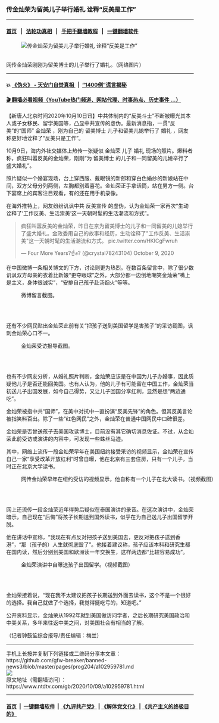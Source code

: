 ### 传金灿荣为留美儿子举行婚礼 诠释“反美是工作”
------------------------

#### [首页](https://github.com/gfw-breaker/banned-news3/blob/master/README.md) &nbsp;&nbsp;|&nbsp;&nbsp; [法轮功真相](https://github.com/begood0513/basic/blob/master/README.md)  &nbsp;&nbsp;|&nbsp;&nbsp; [手把手翻墙教程](https://github.com/gfw-breaker/guides/wiki)  &nbsp;&nbsp;|&nbsp;&nbsp; [一键翻墙软件](https://github.com/gfw-breaker/nogfw/blob/master/README.md)  



<div><div class="featured_image">
 <figure>
  <img alt="传金灿荣为留美儿子举行婚礼 诠释“反美是工作”" src="https://i.ntdtv.com/assets/uploads/2020/10/Ej32QOUWkAIHhui121-800x450.jpg"/>
 </figure><br/>
 <span class="caption">
  网传金灿荣刚刚为留美博士的儿子举行了婚礼。（网络图片）
 </span>
</div>
</div><hr/>

#### 💥 [《伪火》 - 天安门自焚真相 ](http://158.247.195.190:10000/videos/blog/weihuo.html)&nbsp; |&nbsp; [“1400例”谎言揭秘  ](http://158.247.195.190:10000/videos/blog/jiexi1400.html)

#### [ 🎬  翻墙必看视频（YouTube热门频道、网站代理、时事热点、历史事件 ...）](https://github.com/gfw-breaker/links/blob/master/banned.md)

<div><div class="post_content" itemprop="articleBody">
 <p>
  【新唐人北京时间2020年10月10日讯】中共体制内的“反美斗士”不断被曝光其本人或子女移民、留学美国等，凸显中共宣传的虚伪。最新消息指，一贯“反美”的“国师”
  <ok href="https://www.ntdtv.com/gb/金灿荣.htm">
   金灿荣
  </ok>
  ，刚为自己的
  <ok href="https://www.ntdtv.com/gb/留美博士.htm">
   留美博士
  </ok>
  儿子和留美儿媳举行了
  <ok href="https://www.ntdtv.com/gb/婚礼.htm">
   婚礼
  </ok>
  ，网友称更好地诠释了“反美只是工作”。
 </p>
 <p>
  10月9日，海内外社交媒体上热传一张疑似
  <ok href="https://www.ntdtv.com/gb/金灿荣.htm">
   金灿荣
  </ok>
  儿子
  <ok href="https://www.ntdtv.com/gb/婚礼.htm">
   婚礼
  </ok>
  现场的照片。爆料者称，疯狂叫嚣反美的金灿荣，刚刚“为
  <ok href="https://www.ntdtv.com/gb/留美博士.htm">
   留美博士
  </ok>
  的儿子和一同留美的儿媳举行了盛大婚礼”。
 </p>
 <p>
  照片疑似一个婚宴现场，台上穿西服、戴眼镜的新郎和穿白色婚纱的新娘站在中间，双方父母分列两侧，左胸都别着喜花。金灿荣正手拿话筒，站在男方一侧。台下宴席上的宾客注目观看，有的还在用手机录像。
 </p>
 <p>
  在海外推特上，网友纷纷讥讽中共
  <ok href="https://www.ntdtv.com/gb/反美宣传.htm">
   反美宣传
  </ok>
  的虚伪，认为金灿荣一家再次“生动诠释了‘工作反美、生活崇美’这一天朝时髦的生活潮流和方式”。
 </p>
 <blockquote class="twitter-tweet" data-dnt="true" data-width="500">
  <p dir="ltr" lang="zh">
   疯狂叫嚣反美的金灿荣，昨日在京为留美博士的儿子和一同留美的儿媳举行了盛大婚礼。金政委用自己的故事和经历，生动诠释了"工作反美、生活崇美"这一天朝时髦的生活潮流和方式。
   <ok href="https://t.co/HKICgFwruh">
    pic.twitter.com/HKICgFwruh
   </ok>
  </p>
  <p>
   — Four More Years?☝️✊? (@crystal78243104)
   <ok href="https://twitter.com/crystal78243104/status/1314477428954353664?ref_src=twsrc%5Etfw">
    October 9, 2020
   </ok>
  </p>
 </blockquote>
 <p>
  <script async="" charset="utf-8" src="https://platform.twitter.com/widgets.js">
  </script>
 </p>
 <p>
  <p>
   在中国微博一条相关博文的下方，讨论则更为热烈。在数百条留言中，除了很少数讥讽双方母亲的衣着比新娘“更夺眼球”之外，大部分都一边倒地嘲笑金灿荣“嘴上是主义，身体很诚实”，“安排自己孩子赴汤蹈火”等等。
  </p>
  <figure class="wp-caption aligncenter" id="attachment_102959793" style="width: 600px">
   <ok href="https://i.ntdtv.com/assets/uploads/2020/10/Untitled-1-copy-2.jpg">
    <img alt="" class="size-medium wp-image-102959793" src="https://i.ntdtv.com/assets/uploads/2020/10/Untitled-1-copy-2-600x737.jpg"/>
   </ok>
   <br/><figcaption class="wp-caption-text">
    微博留言截图。
   </figcaption><br/>
  </figure><br/>
  <p>
   还有不少网民贴出金灿荣此前有关“把孩子送到美国留学是害孩子”的采访截图，讽刺金灿荣心口不一。
  </p>
  <figure class="wp-caption aligncenter" id="attachment_102959787" style="width: 440px">
   <ok href="https://i.ntdtv.com/assets/uploads/2020/10/9a34b99cgy1gjj83mng2hj20k80gu75x.jpg">
    <img alt="" class="size-full wp-image-102959787" src="https://i.ntdtv.com/assets/uploads/2020/10/9a34b99cgy1gjj83mng2hj20k80gu75x.jpg"/>
   </ok>
   <br/><figcaption class="wp-caption-text">
    金灿荣受访报导截图。
   </figcaption><br/>
  </figure><br/>
  <p>
   也有不少网友分析，从婚礼照片判断，金灿荣应该是在中国为儿子办婚事，因此质疑他儿子是否还能回美国。也有人认为，他的儿子有可能留在中国工作，金灿荣当初送儿子出国发展，如今自己得势，又让儿子回国分享红利，显然是想“两边通吃”。
  </p>
  <p>
   金灿荣被指中共“国师”，在美中对抗中一直扮演“反美先锋”的角色。但其反美言论被指笑料百出。除了一些“红色网民”之外，金灿荣在普通中国网民中口碑很差。
  </p>
  <p>
   金灿荣是否曾送孩子去美国攻读博士，目前没有其它确切消息佐证。不过，从金灿荣此前受访或演讲的内容中，可发现一些蛛丝马迹。
  </p>
  <p>
   其中，网络上流传一段金灿荣早年在美国纽约接受采访的视频显示，金灿荣在宣传自己一家“享受改革开放红利”时曾自曝，他在北京有三套住房，只有一个儿子，当时正在北京大学读书。
  </p>
  <figure class="wp-caption aligncenter" id="attachment_102959790" style="width: 600px">
   <ok href="https://i.ntdtv.com/assets/uploads/2020/10/Untitled-2-copy-1.jpg">
    <img alt="" class="size-medium wp-image-102959790" src="https://i.ntdtv.com/assets/uploads/2020/10/Untitled-2-copy-1-600x360.jpg"/>
   </ok>
   <br/><figcaption class="wp-caption-text">
    网传金灿荣早年在纽约受访的视频显示，他自称有一个儿子在北大读书。（视频截图）
   </figcaption><br/>
  </figure><br/>
  <p>
   网上还流传一段金灿荣近年得势后疑似在泰国演讲的录音。在这次演讲中，金灿荣暗示，自己现在“后悔”将孩子长期送到国外读书，似乎在为自己送儿子出国留学开脱。
  </p>
  <p>
   他在讲话中宣称，“我现在有点反对把孩子送到美国去，更反对把孩子送到香港”，“那（孩子的）人生就彻底毁了”。他接着建议称，孩子应该本科和研究生都在国内读，然后分别到美国和欧洲读一年交换生，这样两边都“比较容易成功”。
  </p>
  <figure class="wp-caption aligncenter" id="attachment_102959796" style="width: 600px">
   <ok href="https://i.ntdtv.com/assets/uploads/2020/10/Untitled-1-copy-3.jpg">
    <img alt="" class="size-medium wp-image-102959796" src="https://i.ntdtv.com/assets/uploads/2020/10/Untitled-1-copy-3-600x399.jpg"/>
   </ok>
   <br/><figcaption class="wp-caption-text">
    金灿荣演讲中自曝送孩子出国留学。（视频截图）
   </figcaption><br/>
  </figure><br/>
  <p>
   金灿荣接着说，“现在我不太建议把孩子长期送到外面去读书，这个不是一个很好的选择。我自己就做了个选择，我觉得挺吃亏的，知道吧。”
  </p>
  <p>
   公开资料显示，金灿荣从1992年就到美国做访问学者，之后长期研究美国政治和中美关系，多年来往返中美之间，对美国社会有相当的了解。
  </p>
  <p>
   （记者钟鼓笙综合报导/责任编辑：梅兰）
  </p>
  <div class="single_ad">
  </div>
 </p>
</div>
</div>
<hr/>
手机上长按并复制下列链接或二维码分享本文章：<br/>
https://github.com/gfw-breaker/banned-news3/blob/master/pages/prog204/a102959781.md <br/>
<a href='https://github.com/gfw-breaker/banned-news3/blob/master/pages/prog204/a102959781.md'><img src='https://github.com/gfw-breaker/banned-news3/blob/master/pages/prog204/a102959781.md.png'/></a> <br/>
原文地址（需翻墙访问）：https://www.ntdtv.com/gb/2020/10/09/a102959781.html


------------------------
#### [首页](https://github.com/gfw-breaker/banned-news3/blob/master/README.md) &nbsp;|&nbsp; [一键翻墙软件](https://github.com/gfw-breaker/nogfw/blob/master/README.md) &nbsp;| [《九评共产党》](https://github.com/gfw-breaker/9ping.md/blob/master/README.md#九评之一评共产党是什么) | [《解体党文化》](https://github.com/gfw-breaker/jtdwh.md/blob/master/README.md) | [《共产主义的终极目的》](https://github.com/gfw-breaker/gczydzjmd.md/blob/master/README.md)


<img src='http://gfw-breaker.win/banned-news3/pages/prog204/a102959781.md' width='0px' height='0px'/>